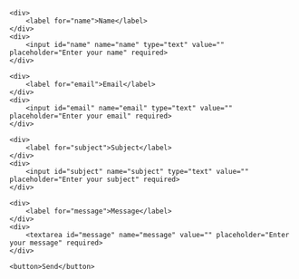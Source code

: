 <form id="contact" action="https://spatial.support/e/" method="post">

    <div>
        <label for="name">Name</label>
    </div>
    <div>
        <input id="name" name="name" type="text" value="" placeholder="Enter your name" required>
    </div>

    <div>
        <label for="email">Email</label>
    </div>
    <div>
        <input id="email" name="email" type="text" value="" placeholder="Enter your email" required>
    </div>

    <div>
        <label for="subject">Subject</label>
    </div>
    <div>
        <input id="subject" name="subject" type="text" value="" placeholder="Enter your subject" required>
    </div>

    <div>
        <label for="message">Message</label>
    </div>
    <div>
        <textarea id="message" name="message" value="" placeholder="Enter your message" required>
    </div>
  
    <button>Send</button>
</form>
